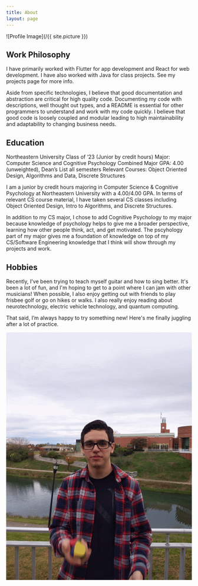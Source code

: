 ```yaml
---
title: About
layout: page
---
```

![Profile Image](/{{ site.picture }})

<h2>Work Philosophy</h2>
I have primarily worked with Flutter for app development and React for web development. I have also worked with Java for class projects. See my projects page for more info.

Aside from specific technologies, I believe that good documentation and abstraction are critical for
high quality code. Documenting my code with descriptions, well thought out types, and a README is
essential for other programmers to understand and work with my code quickly. I believe that good
code is loosely coupled and modular leading to high maintainability and adaptability to changing
business needs.

<h2>Education</h2>
Northeastern University Class of ‘23 (Junior by credit hours)
Major: Computer Science and Cognitive Psychology Combined Major
GPA: 4.00 (unweighted), Dean’s List all semesters
Relevant Courses: Object Oriented Design, Algorithms and Data, Discrete Structures

I am a junior by credit hours majoring in Computer Science & Cognitive Psychology at Northeastern
University with a 4.00/4.00 GPA. In terms of relevant CS course material, I have taken several CS
classes including Object Oriented Design, Intro to Algorithms, and Discrete Structures. 

In addition to my CS major, I chose to add Cognitive Psychology to my major because knowledge of psychology helps to give
me a broader perspective, learning how other people think, act, and get motivated. The pscyhology part of
my major gives me a foundation of knowledge on top of my CS/Software Engineering knowledge that I
think will show through my projects and work.

<h2>Hobbies</h2>
Recently, I've been trying to teach myself guitar and how to sing better. It's been a lot of fun, and I'm hoping to get to a point where I can jam with other musicians! When possible, I also enjoy getting out with friends to play frisbee golf or go on hikes or walks. I also really enjoy reading about neurotechnology, electric vehicle technology, and quantum computing.

That said, I’m always happy to try something new! Here's me finally juggling after a lot of practice.

<img class="image" src="/assets/images/Myself/juggling.gif" alt="A picture of myself juggling. I learned how to juggle a few months ago.">